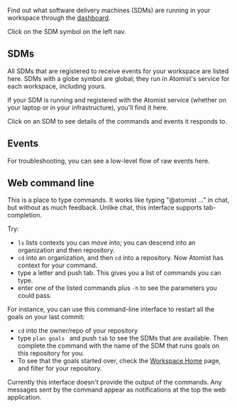 Find out what software delivery machines (SDMs) are running in your workspace through the [dashboard](dashboard.md).

Click on the SDM symbol on the left nav.

<!-- TODO can everyone see this? -->

## SDMs

All SDMs that are registered to receive events for your workspace are listed here. SDMs with a globe symbol are global; they run in Atomist's service for each workspace, including yours.

If your SDM is running and registered with the Atomist service (whether on your laptop or in your infrastructure), you'll find it here.

Click on an SDM to see details of the commands and events it responds to.

## Events

For troubleshooting, you can see a low-level flow of raw events here.

## Web command line

This is a place to type commands. It works like typing "@atomist ..." in chat, but without as much feedback.
 Unlike chat, this interface supports tab-completion.

Try:

* `ls` lists contexts you can move into; you can descend into an organization and then repository.
* `cd` into an organization, and then `cd` into a repository. Now Atomist has context for your command.
* type a letter and push tab. This gives you a list of commands you can type.
* enter one of the listed commands plus `-h` to see the parameters you could pass.

For instance, you can use this command-line interface to restart all the goals on your last commit:

* `cd` into the owner/repo of your repository
* type `plan goals ` and push `tab` to see the SDMs that are available. Then complete the command with the name of the SDM that runs goals on this repository for you.
* To see that the goals started over, check the [Workspace Home](#workspace-home) page, and filter for your repository.

Currently this interface doesn't provide the output of the commands. Any messages sent by the command appear as notifications at the top the web application.